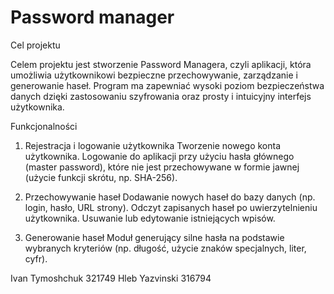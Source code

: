 # Password manager

Cel projektu

Celem projektu jest stworzenie Password Managera, czyli aplikacji, która umożliwia użytkownikowi bezpieczne przechowywanie, zarządzanie i generowanie haseł. Program ma zapewniać wysoki poziom bezpieczeństwa danych dzięki zastosowaniu szyfrowania oraz prosty i intuicyjny interfejs użytkownika.

Funkcjonalności
1) Rejestracja i logowanie użytkownika
    Tworzenie nowego konta użytkownika.
    Logowanie do aplikacji przy użyciu hasła głównego (master password), które nie jest przechowywane w formie jawnej (użycie funkcji skrótu, np. SHA-256).

2) Przechowywanie haseł
    Dodawanie nowych haseł do bazy danych (np. login, hasło, URL strony).
    Odczyt zapisanych haseł po uwierzytelnieniu użytkownika.
    Usuwanie lub edytowanie istniejących wpisów.

3) Generowanie haseł
    Moduł generujący silne hasła na podstawie wybranych kryteriów (np. długość, użycie znaków specjalnych, liter, cyfr).



Ivan Tymoshchuk 321749
Hleb Yazvinski 316794

